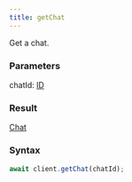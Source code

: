 ```yaml
---
title: getChat
---
```


Get a chat.


### Parameters 

<div class="flex flex-col gap-3"><div><div class="font-mono"><span class="font-bold">chatId</span><span class="opacity-50">:</span> <a href="/gh/types/id"  >ID</a></div></div></div>

### Result 

<div class="font-mono"><a href="/gh/types/chat"  >Chat</a></div>

### Syntax

```ts
await client.getChat(chatId);
```



